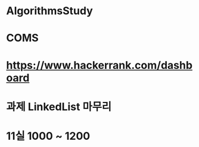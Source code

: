 # AlgorithmsStudy 
# COMS
# https://www.hackerrank.com/dashboard
# 과제 LinkedList 마무리
# 11실 1000 ~ 1200
# 


